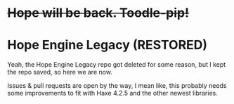 # ~~Hope will be back. Toodle-pip!~~
# Hope Engine Legacy (RESTORED)

Yeah, the Hope Engine Legacy repo got deleted for some reason, but I kept the repo saved, so here we are now.

Issues & pull requests are open by the way, I mean like, this probably needs some improvements to fit with Haxe 4.2.5 and the other newest libraries.
